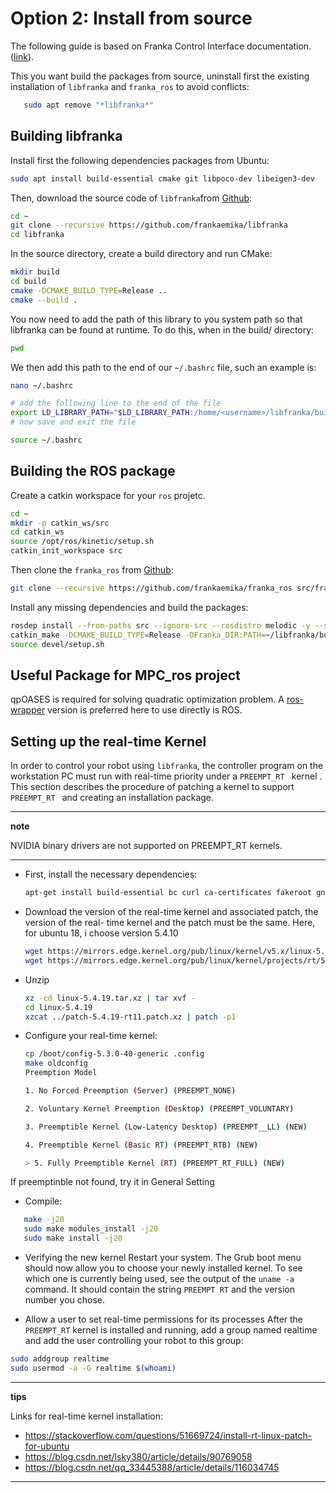 Option 2: Install from source
==============================
The following guide is based on Franka Control Interface documentation. ([link](https://frankaemika.github.io/docs/index.html)).


This you want build the packages from source, uninstall first the existing installation of ``` libfranka ``` and ``` franka_ros ``` to avoid conflicts:
```sh
   sudo apt remove "*libfranka*"
```
## Building libfranka

Install first the following dependencies packages from Ubuntu:
```sh
sudo apt install build-essential cmake git libpoco-dev libeigen3-dev
```
Then, download the source code of ``` libfranka ```from [Github](https://github.com/frankaemika/libfranka):
```sh
cd ~
git clone --recursive https://github.com/frankaemika/libfranka
cd libfranka
```
In the source directory, create a build directory and run CMake:
```sh
mkdir build
cd build
cmake -DCMAKE_BUILD_TYPE=Release ..
cmake --build .
```
You now need to add the path of this library to you system path so that libfranka can be found at runtime. To do this, when in the build/ directory:
```sh
pwd
```
We then add this path to the end of our ``` ~/.bashrc ``` file, such an example is:
```sh
nano ~/.bashrc

# add the following line to the end of the file
export LD_LIBRARY_PATH="$LD_LIBRARY_PATH:/home/<username>/libfranka/build"
# now save and exit the file

source ~/.bashrc
```

## Building the ROS package
Create a catkin workspace for your ``` ros ``` projetc.
```sh
cd ~
mkdir -p catkin_ws/src
cd catkin_ws
source /opt/ros/kinetic/setup.sh
catkin_init_workspace src
```
Then clone the ``` franka_ros ``` from [Github](https://github.com/frankaemika/franka_ros):
```sh
git clone --recursive https://github.com/frankaemika/franka_ros src/franka_ros
```
Install any missing dependencies and build the packages:
```sh
rosdep install --from-paths src --ignore-src --rosdistro melodic -y --skip-keys libfranka
catkin_make -DCMAKE_BUILD_TYPE=Release -DFranka_DIR:PATH=~/libfranka/build
source devel/setup.sh
```  

## Useful Package for MPC_ros project
qpOASES is required for solving quadratic optimization problem. A [ros-wrapper](https://github.com/kuka-isir/qpOASES) version is preferred here to use directly is ROS.

## Setting up the real-time Kernel
In order to control your robot using ``` libfranka ```, the controller program on the workstation PC must run with real-time priority under a ```PREEMPT_RT ``` kernel . This section describes the procedure of patching a kernel to support ```PREEMPT_RT ``` and creating an installation package.
***
**note**

NVIDIA binary drivers are not supported on PREEMPT_RT kernels.

***
- First, install the necessary dependencies:
  ```sh
  apt-get install build-essential bc curl ca-certificates fakeroot gnupg2 libssl-dev lsb-release libelf-dev bison flex
  ```
- Download the version of the real-time kernel and associated patch, the version of the real-  time kernel and the patch must be the same. Here, for ubuntu 18, i choose version 5.4.10
  ```sh
  wget https://mirrors.edge.kernel.org/pub/linux/kernel/v5.x/linux-5.4.19.tar.xz
  wget https://mirrors.edge.kernel.org/pub/linux/kernel/projects/rt/5.4/patch-5.4.19-rt11.patch.xz
  ```
- Unzip
  ```sh
  xz -cd linux-5.4.19.tar.xz | tar xvf -
  cd linux-5.4.19
  xzcat ../patch-5.4.19-rt11.patch.xz | patch -p1
  ```
- Configure your real-time kernel:
  ```sh
  cp /boot/config-5.3.0-40-generic .config
  make oldconfig
  Preemption Model

  1. No Forced Preemption (Server) (PREEMPT_NONE)

  2. Voluntary Kernel Preemption (Desktop) (PREEMPT_VOLUNTARY)

  3. Preemptible Kernel (Low-Latency Desktop) (PREEMPT__LL) (NEW)

  4. Preemptible Kernel (Basic RT) (PREEMPT_RTB) (NEW)

  > 5. Fully Preemptible Kernel (RT) (PREEMPT_RT_FULL) (NEW)
  ```

If preemptinble not found, try it in General Setting
- Compile:
```sh
   make -j20
   sudo make modules_install -j20
   sudo make install -j20
```

- Verifying the new kernel
Restart your system. The Grub boot menu should now allow you to choose your newly installed kernel. To see which one is currently being used, see the output of the ``` uname -a ``` command. It should contain the string ``` PREEMPT RT ``` and the version number you chose.

- Allow a user to set real-time permissions for its processes
After the ``` PREEMPT_RT ``` kernel is installed and running, add a group named realtime and add the user controlling your robot to this group:
```sh
sudo addgroup realtime
sudo usermod -a -G realtime $(whoami)
```
***
**tips**

Links for real-time kernel installation:
- <https://stackoverflow.com/questions/51669724/install-rt-linux-patch-for-ubuntu>
- <https://blog.csdn.net/lsky380/article/details/90769058>
- <https://blog.csdn.net/qq_33445388/article/details/116034745>
***
